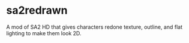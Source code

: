 # sa2redrawn
A mod of SA2 HD that gives characters redone texture, outline, and flat lighting to make them look 2D.
